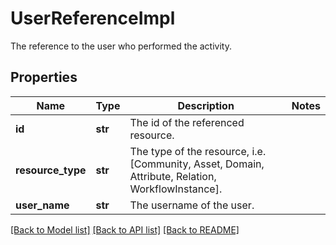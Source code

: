 # UserReferenceImpl

The reference to the user who performed the activity.
## Properties
Name | Type | Description | Notes
------------ | ------------- | ------------- | -------------
**id** | **str** | The id of the referenced resource. | 
**resource_type** | **str** | The type of the resource, i.e. [Community, Asset, Domain, Attribute, Relation, WorkflowInstance]. | 
**user_name** | **str** | The username of the user. | 

[[Back to Model list]](../README.md#documentation-for-models) [[Back to API list]](../README.md#documentation-for-api-endpoints) [[Back to README]](../README.md)


